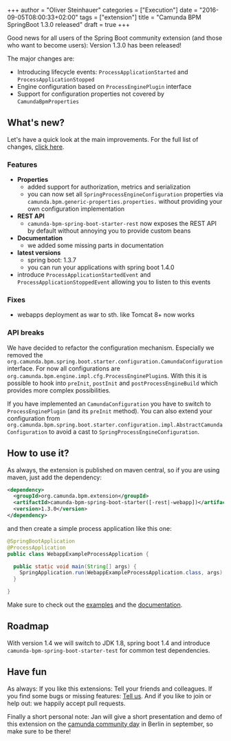 +++
author = "Oliver Steinhauer"
categories = ["Execution"]
date = "2016-09-05T08:00:33+02:00"
tags = ["extension"]
title = "Camunda BPM SpringBoot 1.3.0 released"
draft = true
+++

Good news for all users of the Spring Boot community extension (and those who want to become users):
Version 1.3.0 has been released!

The major changes are:

* Introducing lifecycle events: `ProcessApplicationStarted` and `ProcessApplicationStopped`
* Engine configuration based on `ProcessEnginePlugin` interface
* Support for configuration properties not covered by `CamundaBpmProperties`

<!--more-->

## What's new?

Let's have a quick look at the main improvements. For the full list of changes, [click here](https://github.com/camunda/camunda-bpm-spring-boot-starter/issues?utf8=✓&q=milestone%3A1.3.0%20type%3Aissue%20).

### Features

* **Properties**
  * added support for authorization, metrics and serialization
  * you can now set all `SpringProcessEngineConfiguration` properties via `camunda.bpm.generic-properties.properties.` without providing your own configuration implementation
* **REST API**
  * `camunda-bpm-spring-boot-starter-rest` now exposes the REST API by default without annoying you to provide custom beans
* **Documentation**
  * we added some missing parts in documentation
* **latest versions**
  * spring boot: 1.3.7
  * you can run your applications with spring boot 1.4.0
* introduce `ProcessApplicationStartedEvent` and `ProcessApplicationStoppedEvent` allowing you to listen to this events

### Fixes

* webapps deployment as war to sth. like Tomcat 8+ now works   

### API breaks

We have decided to refactor the configuration mechanism. Especially we removed the  `org.camunda.bpm.spring.boot.starter.configuration.CamundaConfiguration` interface. For now all configurations are `org.camunda.bpm.engine.impl.cfg.ProcessEnginePlugin`s. With this it is possible to hook into `preInit`, `postInit` and `postProcessEngineBuild` which provides more complex possibilities.

If you have implemented an `CamundaConfiguration` you have to switch to `ProcessEnginePlugin` (and its `preInit` method). You can also extend your configuration from `org.camunda.bpm.spring.boot.starter.configuration.impl.AbstractCamundaConfiguration` to avoid a cast to `SpringProcessEngineConfiguration`.

## How to use it?

As always, the extension is published on maven central, so if you are using maven, just add the dependency:

```xml
<dependency>
  <groupId>org.camunda.bpm.extension</groupId>
  <artifactId>camunda-bpm-spring-boot-starter([-rest|-webapp])</artifactId>
  <version>1.3.0</version>
</dependency>
```

and then create a simple process application like this one:

```java
@SpringBootApplication
@ProcessApplication
public class WebappExampleProcessApplication {

  public static void main(String[] args) {
    SpringApplication.run(WebappExampleProcessApplication.class, args);
  }

}
```

Make sure to check out the [examples](https://github.com/camunda/camunda-bpm-spring-boot-starter/tree/master/examples) and the [documentation](http://camunda.github.io/camunda-bpm-spring-boot-starter/).

## Roadmap

With version 1.4 we will switch to JDK 1.8, spring boot 1.4 and introduce `camunda-bpm-spring-boot-starter-test` for common test dependencies.

## Have fun

As always: If you like this extensions: Tell your friends and colleagues. If you find some bugs or missing features: [Tell us](https://github.com/camunda/camunda-bpm-spring-boot-starter/issues).
And if you like to join or help out: we happily accept pull requests.

Finally a short personal note: Jan will give a short presentation and demo of this extension on the [camunda community day](https://network.camunda.org/meetings/72) in Berlin in september, so make sure to be there!
